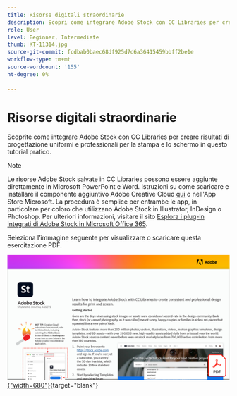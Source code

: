 ```yaml
---
title: Risorse digitali straordinarie
description: Scopri come integrare Adobe Stock con CC Libraries per creare risultati di progettazione uniformi e professionali per la stampa e lo schermo in questo tutorial pratico
role: User
level: Beginner, Intermediate
thumb: KT-11314.jpg
source-git-commit: fcdbab0baec68df925d7d6a36415459bbff2be1e
workflow-type: tm+mt
source-wordcount: '155'
ht-degree: 0%

---
```


# Risorse digitali straordinarie

Scoprite come integrare Adobe Stock con CC Libraries per creare risultati di progettazione uniformi e professionali per la stampa e lo schermo in questo tutorial pratico.

>[!NOTE]
>
>Le risorse Adobe Stock salvate in CC Libraries possono essere aggiunte direttamente in Microsoft PowerPoint e Word. Istruzioni su come scaricare e installare il componente aggiuntivo Adobe Creative Cloud [qui](https://helpx.adobe.com/creative-cloud/help/libraries-addin-microsoft-office.html) o nell&#39;App Store Microsoft. La procedura è semplice per entrambe le app, in particolare per coloro che utilizzano Adobe Stock in Illustrator, InDesign o Photoshop. Per ulteriori informazioni, visitare il sito [Esplora i plug-in integrati di Adobe Stock in Microsoft Office 365](https://helpx.adobe.com/stock/help/microsoft-office-plug-ins.html).

Seleziona l’immagine seguente per visualizzare o scaricare questa esercitazione PDF.

[![Immagine della prima pagina dell’esercitazione](assets/Stunningdigitalassets.png){&quot;width=680&quot;}](assets/Stunning-Digital-Assets.pdf){target=&quot;blank&quot;}
